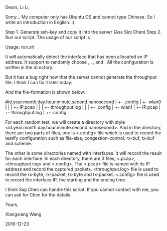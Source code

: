 Dears, Li Li,

Sorry... My computer only has Ubuntu OS and cannot type Chinese. So I write an introduction in English.
:(

Step 1. Generate ssh-key and copy it into the server (Ask Siqi Chen)
Step 2. Run our script. The usage of our script is 

Usage: run.sh <SERVER-IP-ADDRESS>

It will automatically detect the interface that has been allocated an IP address. It support to randomly choose <file>, <congestion-control>, <receiving-buffer-size>, <transmitting-buffer-size> and <scheduler>. All the configuration is written in the <settings> directory.

But it has a bug right now that the server cannot generate the throughput file. I think I can fix it later today.

And the file-formation is shown below:

#id.year.month.day.hour.minute.second.nanosecond
  |
  +- .config
  |
  +- wlan0
  |  |
  |  +- IP.pcap
  |  |
  |  +- throughput.log
  |  |
  |  +- .config
  |
  +- wlan1
     |
     +- IP.pcap
     |
     +- throughput.log
     |
     +- .config
     
For each random test, we will create a directory with style <id.year.month.day.hour.minute.second.nanosecond>. And in the directory, there are two parts of files, one is <.config> file which is used to record the testify configuration such as file-size, congestion-control, rx-buf, tx-buf and scheme.

The other is some directories named with interfaces. It will record the result for each interface. In each directory, there are 3 files, <.pcap>, <throughput.log> and <.config>. The <.pcap> file is named with its IP address and record the captured packets. <throughput.log> file is used to record the rx-byte, rx-packet, tx-byte and tx-packet. <.config> file is used to record the interface IP, the starting and the ending time.

I think Siqi Chen can handle this script. If you cannot contact with me, you can ask for Chen for the details.

Yours,

Xiangxiang Wang

2016-12-23